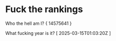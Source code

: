# Fuck the rankings

Who the hell am I?
{ 14575641 }

What fucking year is it?
[ 2025-03-15T01:03:20Z ]
